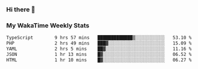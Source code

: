 ### Hi there 👋

<!--
**royschrauwen/royschrauwen** is a ✨ _special_ ✨ repository because its `README.md` (this file) appears on your GitHub profile.

Here are some ideas to get you started:

- 🔭 I’m currently working on ...
- 🌱 I’m currently learning ...
- 👯 I’m looking to collaborate on ...
- 🤔 I’m looking for help with ...
- 💬 Ask me about ...
- 📫 How to reach me: ...
- 😄 Pronouns: ...
- ⚡ Fun fact: ...
-->


### My WakaTime Weekly Stats
<!--START_SECTION:waka-->

```txt
TypeScript        9 hrs 57 mins   █████████████▒░░░░░░░░░░░   53.10 %
PHP               2 hrs 49 mins   ███▓░░░░░░░░░░░░░░░░░░░░░   15.09 %
YAML              2 hrs 5 mins    ██▓░░░░░░░░░░░░░░░░░░░░░░   11.16 %
JSON              1 hr 13 mins    █▓░░░░░░░░░░░░░░░░░░░░░░░   06.52 %
HTML              1 hr 10 mins    █▓░░░░░░░░░░░░░░░░░░░░░░░   06.27 %
```

<!--END_SECTION:waka-->
